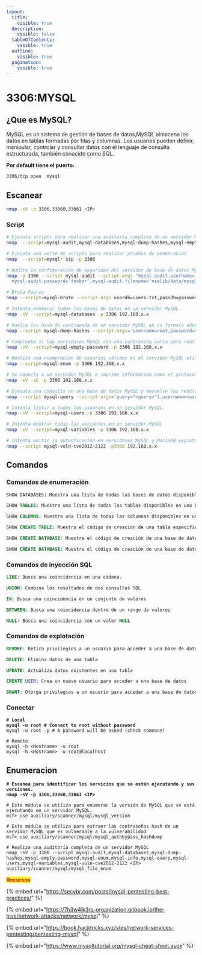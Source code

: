 ```yaml
---
layout:
  title:
    visible: true
  description:
    visible: false
  tableOfContents:
    visible: true
  outline:
    visible: true
  pagination:
    visible: true
---
```


# 3306:MYSQL

## ¿Que es MySQL?

MySQL es un sistema de gestión de bases de datos,MySQL almacena los datos en tablas formadas por filas y columnas. Los usuarios pueden definir, manipular, controlar y consultar datos con el lenguaje de consulta estructurada, también conocido como SQL.

**Por default tiene el puerto:**

```bash
3306/tcp open  mysql
```

## Escanear

```bash
nmap -sV -p 3306,33060,33061 <IP>
```

### Script

```bash
# Ejecuta scripts para realizar una auditoría completa de un servidor MySQL, incluyendo la identificación de vulnerabilidades, la enumeración de usuarios y bases de datos, y la obtención de información detallada sobre el servidor.
nmap  --script=mysql-audit,mysql-databases,mysql-dump-hashes,mysql-empty-password,mysql-enum,mysql-info,mysql-query,mysql-users,mysql-variables,mysql-vuln-cve2012-2122 $ip -p 3306

# Ejecuta una serie de scripts para realizar pruebas de penetración
nmap  --script=mysql* $ip -p 3306

# Audita la configuración de seguridad del servidor de base de datos MySQL
nmap -p 3306 --script mysql-audit --script-args "mysql-audit.username='root', \
  mysql-audit.password='foobar',mysql-audit.filename='nselib/data/mysql-cis.audit'" 192.168.x.x

# Bruta Fuerza
nmap --script=mysql-brute --script-args userdb=users.txt,passdb=passwords.txt -p 3306 192.168.x.x

# Intenta enumerar todas las bases de datos en un servidor MySQL.
nmap -sV --script=mysql-databases -p 3306 192.168.x.x

# Vuelca los hash de contraseña de un servidor MySQL en un formato adecuado 
nmap --script mysql-dump-hashes --script-args='username=root,password=secret' -p 3306 192.168.x.x

# Comprueba si hay servidores MySQL con una contraseña vacía para root o anónimo.
nmap -sV --script=mysql-empty-password -p 3306 192.168.x.x

# Realiza una enumeración de usuarios válidos en el servidor MySQL utilizando un error
nmap --script=mysql-enum -p 3306 192.168.x.x

# Se conecta a un servidor MySQL e imprime información como el protocolo y los números de versión, ID del hilo, estado, capacidades y la contraseña salt.
nmap -sV -sC -p 3306 192.168.x.x

# Ejecuta una consulta en una base de datos MySQL y devuelve los resultados como una tabla.
nmap --script mysql-query --script-args='query="<query>"[,username=<username>,password=<password>]' -p 3306 192.168.x.x

# Intenta listar a todos los usuarios en un servidor MySQL.
nmap -sV --script=mysql-users -p 3306 192.168.x.x

# Intenta mostrar todas las variables en un servidor MySQL
nmap -sV --script=mysql-variables -p 3306 192.168.x.x

# Intenta omitir la autenticación en servidores MySQL y MariaDB explotando CVE2012-2122. 
nmap --script mysql-vuln-cve2012-2122 -p3306 192.168.x.x

```

## Comandos

### **Comandos de enumeración**

```sql
SHOW DATABASES: Muestra una lista de todas las bases de datos disponibles.
```

```sql
SHOW TABLES: Muestra una lista de todas las tablas disponibles en una base de datos específica.
```

```sql
SHOW COLUMNS: Muestra una lista de todas las columnas disponibles en una tabla específica.
```

```sql
SHOW CREATE TABLE: Muestra el código de creación de una tabla específica.
```

```sql
SHOW CREATE DATABASE: Muestra el código de creación de una base de datos específica.
```

```sql
SHOW CREATE DATABASE: Muestra el código de creación de una base de datos específica.
```

### **Comandos de inyección SQL**

```sql
LIKE: Busca una coincidencia en una cadena.
```

```sql
UNION: Combina los resultados de dos consultas SQL
```

```sql
IN: Busca una coincidencia en un conjunto de valores
```

```sql
BETWEEN: Busca una coincidencia dentro de un rango de valores
```

```sql
NULL: Busca una coincidencia con un valor NULL
```

### **Comandos de explotación**

```sql
REVOKE: Retira privilegios a un usuario para acceder a una base de datos
```

```sql
DELETE: Elimina datos de una tabla
```

```sql
UPDATE: Actualiza datos existentes en una tabla
```

```sql
CREATE USER: Crea un nuevo usuario para acceder a una base de datos
```

```sql
GRANT: Otorga privilegios a un usuario para acceder a una base de datos
```

### Conectar

<pre class="language-bash"><code class="lang-bash"><strong># Local
</strong><strong>mysql -u root # Connect to root without password
</strong>mysql -u root -p # A password will be asked (check someone)

# Remoto
mysql -h &#x3C;Hostname> -u root
mysql -h &#x3C;Hostname> -u root@localhost
</code></pre>

## Enumeracion

<pre class="language-bash"><code class="lang-bash"><strong># Escanea para identificar los servicios que se están ejecutando y sus versiones.
</strong><strong>nmap -sV -p 3306,33060,33061 &#x3C;IP>
</strong>
# Este módulo se utiliza para enumerar la versión de MySQL que se está ejecutando en un servidor MySQL.
msf> use auxiliary/scanner/mysql/mysql_version

# Este módulo se utiliza para extraer las contraseñas hash de un servidor MySQL que es vulnerable a la vulnerabilidad 
msf> use auxiliary/scanner/mysql/mysql_authbypass_hashdump

# Realiza una auditoría completa de un servidor MySQL
nmap -sV -p 3306 --script mysql-audit,mysql-databases,mysql-dump-hashes,mysql-empty-password,mysql-enum,mysql-info,mysql-query,mysql-users,mysql-variables,mysql-vuln-cve2012-2122 &#x3C;IP>
auxiliary/scanner/mysql/mysql_file_enum
</code></pre>





<mark style="color:red;">**Recursos**</mark>

{% embed url="https://secybr.com/posts/mysql-pentesting-best-practices/" %}

{% embed url="https://7h3w4lk3rs-organization.gitbook.io/the-hive/network-attacks/network/mysql" %}

{% embed url="https://book.hacktricks.xyz/v/es/network-services-pentesting/pentesting-mysql" %}

{% embed url="https://www.mysqltutorial.org/mysql-cheat-sheet.aspx" %}
